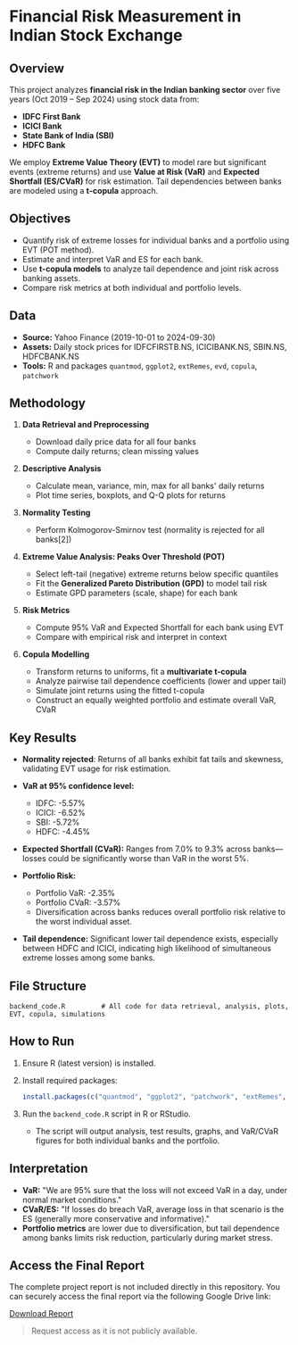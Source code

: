 # Financial Risk Measurement in Indian Stock Exchange

## Overview

This project analyzes **financial risk in the Indian banking sector** over five years (Oct 2019 – Sep 2024) using stock data from:
- **IDFC First Bank**
- **ICICI Bank**
- **State Bank of India (SBI)**
- **HDFC Bank**

We employ **Extreme Value Theory (EVT)** to model rare but significant events (extreme returns) and use **Value at Risk (VaR)** and **Expected Shortfall (ES/CVaR)** for risk estimation. Tail dependencies between banks are modeled using a **t-copula** approach.

## Objectives

- Quantify risk of extreme losses for individual banks and a portfolio using EVT (POT method).
- Estimate and interpret VaR and ES for each bank.
- Use **t-copula models** to analyze tail dependence and joint risk across banking assets.
- Compare risk metrics at both individual and portfolio levels.

## Data

- **Source:** Yahoo Finance (2019-10-01 to 2024-09-30)
- **Assets:** Daily stock prices for IDFCFIRSTB.NS, ICICIBANK.NS, SBIN.NS, HDFCBANK.NS
- **Tools:** R and packages `quantmod`, `ggplot2`, `extRemes`, `evd`, `copula`, `patchwork`

## Methodology

1. **Data Retrieval and Preprocessing**
   - Download daily price data for all four banks
   - Compute daily returns; clean missing values

2. **Descriptive Analysis**
   - Calculate mean, variance, min, max for all banks' daily returns
   - Plot time series, boxplots, and Q-Q plots for returns

3. **Normality Testing**
   - Perform Kolmogorov-Smirnov test (normality is rejected for all banks[2])

4. **Extreme Value Analysis: Peaks Over Threshold (POT)**
   - Select left-tail (negative) extreme returns below specific quantiles
   - Fit the **Generalized Pareto Distribution (GPD)** to model tail risk
   - Estimate GPD parameters (scale, shape) for each bank

5. **Risk Metrics**
   - Compute 95% VaR and Expected Shortfall for each bank using EVT
   - Compare with empirical risk and interpret in context

6. **Copula Modelling**
   - Transform returns to uniforms, fit a **multivariate t-copula**
   - Analyze pairwise tail dependence coefficients (lower and upper tail)
   - Simulate joint returns using the fitted t-copula
   - Construct an equally weighted portfolio and estimate overall VaR, CVaR

## Key Results

- **Normality rejected**: Returns of all banks exhibit fat tails and skewness, validating EVT usage for risk estimation.
- **VaR at 95% confidence level:**
  - IDFC: -5.57%
  - ICICI: -6.52%
  - SBI: -5.72%
  - HDFC: -4.45%
- **Expected Shortfall (CVaR):** Ranges from 7.0% to 9.3% across banks—losses could be significantly worse than VaR in the worst 5%.
- **Portfolio Risk:**
  - Portfolio VaR: -2.35%
  - Portfolio CVaR: -3.57%
  - Diversification across banks reduces overall portfolio risk relative to the worst individual asset.

- **Tail dependence:** Significant lower tail dependence exists, especially between HDFC and ICICI, indicating high likelihood of simultaneous extreme losses among some banks.

## File Structure

```
backend_code.R         # All code for data retrieval, analysis, plots, EVT, copula, simulations
```

## How to Run

1. Ensure R (latest version) is installed.
2. Install required packages:

   ```R
   install.packages(c("quantmod", "ggplot2", "patchwork", "extRemes", "evd", "copula"))
   ```

3. Run the `backend_code.R` script in R or RStudio.

   - The script will output analysis, test results, graphs, and VaR/CVaR figures for both individual banks and the portfolio.

## Interpretation

- **VaR:** "We are 95% sure that the loss will not exceed VaR in a day, under normal market conditions."
- **CVaR/ES:** "If losses do breach VaR, average loss in that scenario is the ES (generally more conservative and informative)."
- **Portfolio metrics** are lower due to diversification, but tail dependence among banks limits risk reduction, particularly during market stress.

## Access the Final Report

The complete project report is not included directly in this repository. You can securely access the final report via the following Google Drive link:

[Download Report](https://drive.google.com/file/d/1w1I58LNFiM712mZQSRoPIYlxJ7tcbu34/view?usp=sharing)

> Request access as it is not publicly available.


